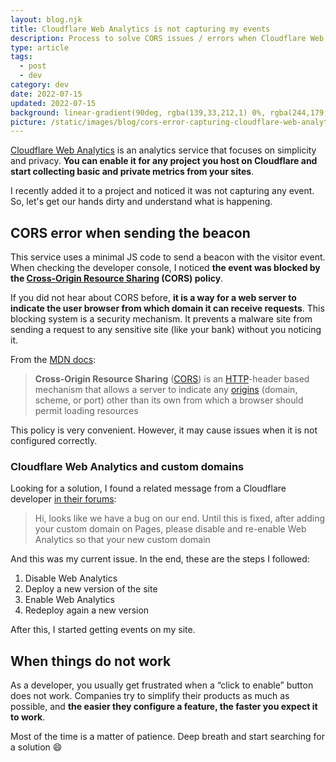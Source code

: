 ```yaml
---
layout: blog.njk
title: Cloudflare Web Analytics is not capturing my events
description: Process to solve CORS issues / errors when Cloudflare Web Analytics is showing 0 visitors on your site and you configured a custom domain.
type: article
tags:
  - post
  - dev
category: dev
date: 2022-07-15
updated: 2022-07-15
background: linear-gradient(90deg, rgba(139,33,212,1) 0%, rgba(244,179,53,1) 100%);
picture: /static/images/blog/cors-error-capturing-cloudflare-web-analytics/og.jpg
---
```


[Cloudflare Web Analytics](https://www.cloudflare.com/web-analytics/) is an analytics service that focuses on simplicity and privacy. **You can enable it for any project you host on Cloudflare and start collecting basic and private metrics from your sites**. 

I recently added it to a project and noticed it was not capturing any event. So, let's get our hands dirty and understand what is happening.

## CORS error when sending the beacon

This service uses a minimal JS code to send a beacon with the visitor event. When checking the developer console, I noticed **the event was blocked by the [Cross-Origin Resource Sharing](https://developer.mozilla.org/en-US/docs/Web/HTTP/CORS) (CORS) policy**.

If you did not hear about CORS before, **it is a way for a web server to indicate the user browser from which domain it can receive requests**. This blocking system is a security mechanism. It prevents a malware site from sending a request to any sensitive site (like your bank) without you noticing it. 

From the [MDN docs](https://developer.mozilla.org/en-US/docs/Web/HTTP/CORS):

> **Cross-Origin Resource Sharing** ([CORS](https://developer.mozilla.org/en-US/docs/Glossary/CORS)) is an [HTTP](https://developer.mozilla.org/en-US/docs/Glossary/HTTP)-header based mechanism that allows a server to indicate any [origins](https://developer.mozilla.org/en-US/docs/Glossary/Origin) (domain, scheme, or port) other than its own from which a browser should permit loading resources

This policy is very convenient. However, it may cause issues when it is not configured correctly.

### Cloudflare Web Analytics and custom domains

Looking for a solution, I found a related message from a Cloudflare developer [in their forums](https://community.cloudflare.com/t/analytics-tag-not-loading-due-to-cross-origin-request-blocked/261058/5):

> Hi, looks like we have a bug on our end. Until this is fixed, after adding your custom domain on Pages, please disable and re-enable Web Analytics so that your new custom domain

And this was my current issue. In the end, these are the steps I followed:

1. Disable Web Analytics
1. Deploy a new version of the site
1. Enable Web Analytics
1. Redeploy again a new version

After this, I started getting events on my site.

## When things do not work

As a developer, you usually get frustrated when a “click to enable” button does not work. Companies try to simplify their products as much as possible, and **the easier they configure a feature, the faster you expect it to work**.

Most of the time is a matter of patience. Deep breath and start searching for a solution 😄